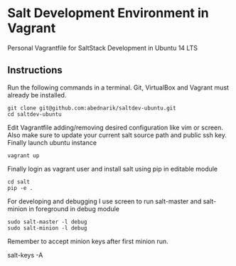 Salt Development Environment in Vagrant
=======================================

Personal Vagrantfile for SaltStack Development in Ubuntu 14 LTS


Instructions
------------

Run the following commands in a terminal. Git, VirtualBox and Vagrant must
already be installed.


    git clone git@github.com:abednarik/saltdev-ubuntu.git
    cd saltdev-ubuntu

Edit Vagrantfile adding/removing desired configuration like vim or screen.
Also make sure to update your current salt source path and public ssh key.
Finally launch ubuntu instance

    vagrant up

Finally login as vagrant user and install salt using pip in editable module

    cd salt  
    pip -e .

For developing and debugging I use screen to run salt-master and salt-minion
in foreground in debug module

    sudo salt-master -l debug
    sudo salt-minion -l debug

Remember to accept minion keys after first minion run.

   salt-keys -A
